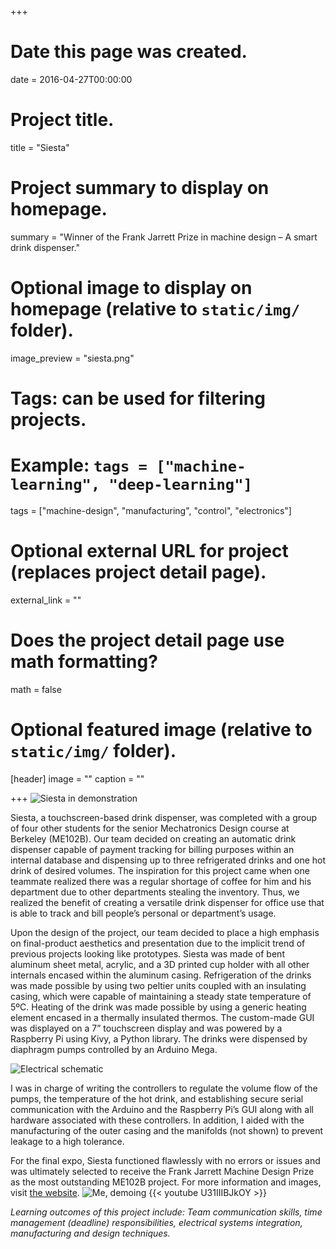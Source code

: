 +++
# Date this page was created.
date = 2016-04-27T00:00:00

# Project title.
title = "Siesta"

# Project summary to display on homepage.
summary = "Winner of the Frank Jarrett Prize in machine design – A smart drink dispenser."

# Optional image to display on homepage (relative to `static/img/` folder).
image_preview = "siesta.png"

# Tags: can be used for filtering projects.
# Example: `tags = ["machine-learning", "deep-learning"]`
tags = ["machine-design", "manufacturing", "control", "electronics"]

# Optional external URL for project (replaces project detail page).
external_link = ""

# Does the project detail page use math formatting?
math = false

# Optional featured image (relative to `static/img/` folder).
[header]
image = ""
caption = ""

+++
![Siesta in demonstration](/img/siesta_irl.jpg)
<!-- ![Siesta's brains](/img/siesta_brains.jpg) -->

Siesta, a touchscreen-based drink dispenser, was completed with a group of four other students for the senior Mechatronics Design course at Berkeley (ME102B). Our team decided on creating an automatic drink dispenser capable of payment tracking for billing purposes within an internal database and dispensing up to three refrigerated drinks and one hot drink of desired volumes. The inspiration for this project came when one teammate realized there was a regular shortage of coffee for him and his department due to other departments stealing the inventory. Thus, we realized the benefit of creating a versatile drink dispenser for office use that is able to track and bill people’s personal or department’s usage.

Upon the design of the project, our team decided to place a high emphasis on final-product aesthetics and presentation due to the implicit trend of previous projects looking like prototypes. Siesta was made of bent aluminum sheet metal, acrylic, and a 3D printed cup holder with all other internals encased within the aluminum casing. Refrigeration of the drinks was made possible by using two peltier units coupled with an insulating casing, which were capable of maintaining a steady state temperature of 5ºC. Heating of the drink was made possible by using a generic heating element encased in a thermally insulated thermos. The custom-made GUI was displayed on a 7” touchscreen display and was powered by a Raspberry Pi using Kivy, a Python library. The drinks were dispensed by diaphragm pumps controlled by an Arduino Mega.

![Electrical schematic](/img/siesta_schematic.png)

I was in charge of writing the controllers to regulate the volume flow of the pumps, the temperature of the hot drink, and establishing secure serial communication with the Arduino and the Raspberry Pi’s GUI along with all hardware associated with these controllers. In addition, I aided with the manufacturing of the outer casing and the manifolds (not shown) to prevent leakage to a high tolerance.

For the final expo, Siesta functioned flawlessly with no errors or issues and was ultimately selected to receive the Frank Jarrett Machine Design Prize as the most outstanding ME102B project. For more information and images, visit [the website](https://siesta-berkeley.weebly.com/).
![Me, demoing](/img/siesta_demo.jpg)
{{< youtube U31IIIBJkOY >}}

*Learning outcomes of this project include: Team communication skills, time management (deadline) responsibilities, electrical systems integration, manufacturing and design techniques.*
